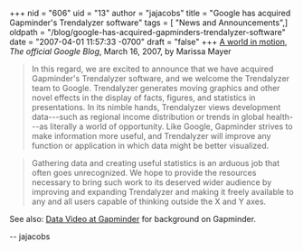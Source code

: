 +++
nid = "606"
uid = "13"
author = "jajacobs"
title = "Google has acquired Gapminder's Trendalyzer software"
tags = [ "News and Announcements",]
oldpath = "/blog/google-has-acquired-gapminders-trendalyzer-software"
date = "2007-04-01 11:57:33 -0700"
draft = "false"
+++
[A world in
motion](http://googleblog.blogspot.com/2007/03/world-in-motion.html),
*The official Google Blog*, March 16, 2007, by Marissa Mayer

> In this regard, we are excited to announce that we have acquired
> Gapminder's Trendalyzer software, and we welcome the Trendalyzer team
> to Google. Trendalyzer generates moving graphics and other novel
> effects in the display of facts, figures, and statistics in
> presentations. In its nimble hands, Trendalyzer views development
> data---such as regional income distribution or trends in global
> health---as literally a world of opportunity. Like Google, Gapminder
> strives to make information more useful, and Trendalyzer will improve
> any function or application in which data might be better visualized.

> Gathering data and creating useful statistics is an arduous job that
> often goes unrecognized. We hope to provide the resources necessary to
> bring such work to its deserved wider audience by improving and
> expanding Trendalyzer and making it freely available to any and all
> users capable of thinking outside the X and Y axes.

See also: [Data Video at Gapminder](http://iassistblog.org/?p=52) for
background on Gapminder.

-- jajacobs
